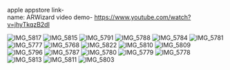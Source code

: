 apple appstore link-    
name: ARWizard
video demo- https://www.youtube.com/watch?v=jhyTkqzB2dI

![IMG_5817](https://github.com/user-attachments/assets/fd2cb087-4c40-4bd1-9581-1bb4fdc00551)
![IMG_5815](https://github.com/user-attachments/assets/798089b4-c6dc-49d3-841b-d01303dc02f4)
![IMG_5791](https://github.com/user-attachments/assets/d256e433-551b-4a19-8d9a-43cac9eb8b5d)
![IMG_5788](https://github.com/user-attachments/assets/28abca3f-089a-49fd-9a9d-f6c016224976)
![IMG_5784](https://github.com/user-attachments/assets/28d94de9-23ce-44aa-9dfe-8ce714e5776b)
![IMG_5781](https://github.com/user-attachments/assets/e837fbfa-9cd5-4855-b863-ad17720f02f8)
![IMG_5777](https://github.com/user-attachments/assets/bf66c2ba-9069-4d8a-b29e-b9ac65b7358c)
![IMG_5768](https://github.com/user-attachments/assets/8569130b-6289-430a-9aec-a191884a7136)
![IMG_5822](https://github.com/user-attachments/assets/8e4b16d0-fd1f-4541-9a59-20db9a42b5b8)
![IMG_5810](https://github.com/user-attachments/assets/1eaa81b1-0a36-4837-b17f-8430f1ed056d)
![IMG_5809](https://github.com/user-attachments/assets/aeff31aa-ba9a-4b08-9230-f4dfb89cf54a)
![IMG_5796](https://github.com/user-attachments/assets/ff7d167a-a379-4ff3-8855-b3180fc0bb63)
![IMG_5787](https://github.com/user-attachments/assets/62b1a255-95bb-4b65-a9c8-69259c742408)
![IMG_5780](https://github.com/user-attachments/assets/6e112a48-9dfd-492b-be89-aff977e1b2ad)
![IMG_5779](https://github.com/user-attachments/assets/a3d7c211-42f0-41f8-9923-5398c4d7aaf9)
![IMG_5778](https://github.com/user-attachments/assets/45b9b0ae-575f-416f-aebb-e540f668d5da)
![IMG_5813](https://github.com/user-attachments/assets/5079ceaa-7089-4ac5-8835-de27fcdd9f3b)
![IMG_5811](https://github.com/user-attachments/assets/8ef987bc-e859-47fd-a08c-411f1349773a)
![IMG_5803](https://github.com/user-attachments/assets/b50a0755-352d-439b-b432-5a063a88290a)
